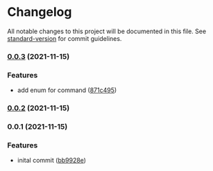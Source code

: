 # Changelog

All notable changes to this project will be documented in this file. See [standard-version](https://github.com/conventional-changelog/standard-version) for commit guidelines.

### [0.0.3](https://github.com/naimo84/pi-hole-remote/compare/v0.0.2...v0.0.3) (2021-11-15)


### Features

* add enum for command ([871c495](https://github.com/naimo84/pi-hole-remote/commit/871c495b684d9b6ac6a39ba38bcce33876690e04))

### [0.0.2](https://github.com/naimo84/pi-hole-remote/compare/v0.0.1...v0.0.2) (2021-11-15)

### 0.0.1 (2021-11-15)


### Features

* inital commit ([bb9928e](https://github.com/naimo84/pi-hole-remote/commit/bb9928e70d74ce1df5dd94171a81490431c2378f))
